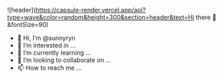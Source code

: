 ![header](https://capsule-render.vercel.app/api?type=wave&color=random&height=300&section=header&text=Hi there 👋&fontSize=90)

- 👋 Hi, I’m @sunnyryn
- 👀 I’m interested in ...
- 🌱 I’m currently learning ...
- 💞️ I’m looking to collaborate on ...
- 📫 How to reach me ...

<!---
sunnyryn/sunnyryn is a ✨ special ✨ repository because its `README.md` (this file) appears on your GitHub profile.
You can click the Preview link to take a look at your changes.
--->
